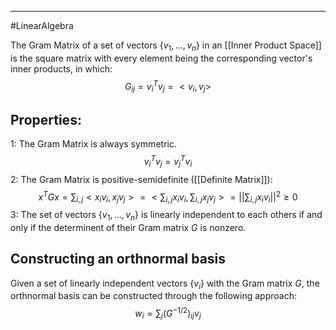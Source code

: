 ----
#LinearAlgebra 

The Gram Matrix of a set of vectors $\{v_1,...,v_n\}$ in an [[Inner Product Space]] is the square matrix with every element being the corresponding vector's inner products, in which:
$$G_{ij} = v_i^Tv_j = <v_i,v_j>$$
## Properties:

1: The Gram Matrix is always symmetric.
$$v_i^Tv_j = v_j^Tv_i$$
2: The Gram Matrix is positive-semidefinite ([[Definite Matrix]]):
$$x^TGx = \sum _{i,j} <x_iv_i, x_jv_j> = <\sum_{i,j}x_iv_i, \sum_{i,j} x_jv_j> = ||
\sum _{i,j} x_iv_i||^2 \geq0$$
3: The set of vectors $\{v_1,...,v_n\}$ is linearly independent to each others if and only if the determinent of their Gram matrix $G$ is nonzero.

## Constructing an orthnormal basis

Given a set of linearly independent vectors $\{v_i\}$ with the Gram matrix $G$, the orthnormal basis can be constructed through the following approach: 
$$w_i = \sum_j(G^{-1/2})_{ij} v_j$$
